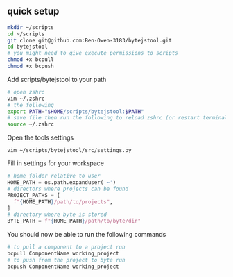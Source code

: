 

## quick setup

```bash
mkdir ~/scripts
cd ~/scripts
git clone git@github.com:Ben-Owen-3183/bytejstool.git
cd bytejstool
# you might need to give execute permissions to scripts
chmod +x bcpull
chmod +x bcpush
```


Add scripts/bytejstool to your path
```bash
# open zshrc
vim ~/.zshrc
# the following
export PATH="$HOME/scripts/bytejstool:$PATH"
# save file then run the following to reload zshrc (or restart terminal)
source ~/.zshrc 
```

Open the tools settings
```
vim ~/scripts/bytejstool/src/settings.py
```
Fill in settings for your workspace
```python
# home folder relative to user
HOME_PATH = os.path.expanduser('~')
# directors where projects can be found
PROJECT_PATHS = [
  f"{HOME_PATH}/path/to/projects",
]
# directory where byte is stored
BYTE_PATH = f"{HOME_PATH}/path/to/byte/dir"
```

You should now be able to run the following commands
```bash
# to pull a component to a project run
bcpull ComponentName working_project
# to push from the project to byte run
bcpush ComponentName working_project
```

